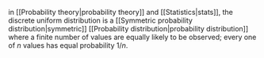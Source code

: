 in [[Probability theory|probability theory]] and [[Statistics|stats]], the discrete uniform distribution is a [[Symmetric probability distribution|symmetric]] [[Probability distribution|probability distribution]] where a finite number of values are equally likely to be observed; every one of $n$ values has equal probability $1/n$. 


